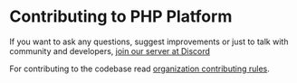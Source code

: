 Contributing to PHP Platform
=====================

If you want to ask any questions, suggest improvements or just to talk with community and developers, [join our server at Discord](https://discord.gg/Ez5VZhC) 

For contributing to the codebase read [organization contributing rules](https://github.com/php-kitchen/conventions/blob/master/CONTRIBUTING.md).

